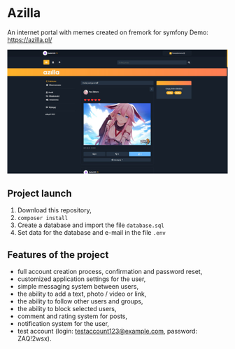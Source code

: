 # Azilla

An internet portal with memes created on fremork for symfony
Demo: https://azilla.pl/

![My Image](https://github.com/Angir777/azilla/blob/master/screen-azilla.jpg)

## Project launch
1. Download this repository,
2. `composer install`
3. Create a database and import the file `database.sql`
4. Set data for the database and e-mail in the file `.env`

## Features of the project
- full account creation process, confirmation and password reset,
- customized application settings for the user,
- simple messaging system between users,
- the ability to add a text, photo / video or link,
- the ability to follow other users and groups,
- the ability to block selected users,
- comment and rating system for posts,
- notification system for the user,
- test account (login: testaccount123@example.com, password: ZAQ!2wsx).
